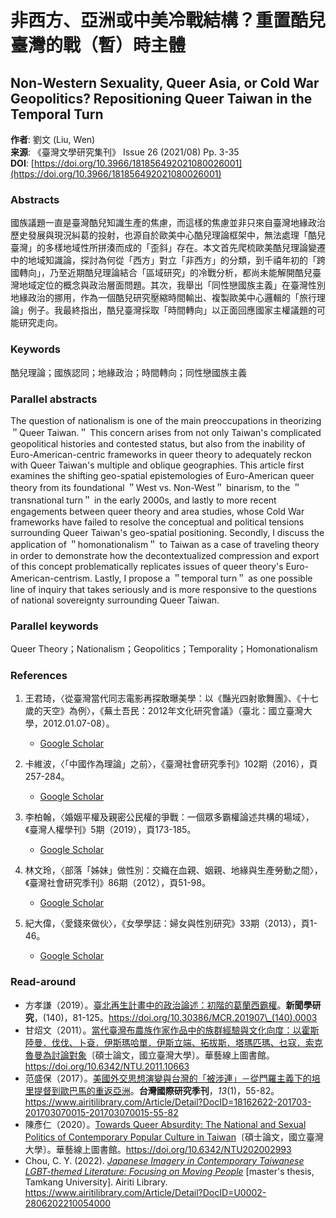 # 非西方、亞洲或中美冷戰結構？重置酷兒臺灣的戰（暫）時主體

## Non-Western Sexuality, Queer Asia, or Cold War Geopolitics? Repositioning Queer Taiwan in the Temporal Turn

**作者**: 劉文 (Liu, Wen)  
**来源**: 《臺灣文學研究集刊》 Issue 26 (2021/08) Pp. 3-35  
**DOI**: [https://doi.org/10.3966/181856492021080026001](https://doi.org/10.3966/181856492021080026001)

### Abstracts

國族議題一直是臺灣酷兒知識生產的焦慮，而這樣的焦慮並非只來自臺灣地緣政治歷史發展與現況糾葛的投射，也源自於歐美中心酷兒理論框架中，無法處理「酷兒臺灣」的多樣地域性所拼湊而成的「歪斜」存在。本文首先爬梳歐美酷兒理論變遷中的地域知識論，探討為何從「西方」對立「非西方」的分類，到千禧年初的「跨國轉向」，乃至近期酷兒理論結合「區域研究」的冷戰分析，都尚未能解開酷兒臺灣地域定位的概念與政治層面問題。其次，我舉出「同性戀國族主義」在臺灣性別地緣政治的挪用，作為一個酷兒研究壓縮時間輸出、複製歐美中心邏輯的「旅行理論」例子。我最終指出，酷兒臺灣採取「時間轉向」以正面回應國家主權議題的可能研究走向。

### Keywords

酷兒理論；國族認同；地緣政治；時間轉向；同性戀國族主義

### Parallel abstracts

The question of nationalism is one of the main preoccupations in theorizing ＂Queer Taiwan.＂ This concern arises from not only Taiwan's complicated geopolitical histories and contested status, but also from the inability of Euro-American-centric frameworks in queer theory to adequately reckon with Queer Taiwan's multiple and oblique geographies. This article first examines the shifting geo-spatial epistemologies of Euro-American queer theory from its foundational ＂West vs. Non-West＂ binarism, to the ＂transnational turn＂ in the early 2000s, and lastly to more recent engagements between queer theory and area studies, whose Cold War frameworks have failed to resolve the conceptual and political tensions surrounding Queer Taiwan's geo-spatial positioning. Secondly, I discuss the application of ＂homonationalism＂ to Taiwan as a case of traveling theory in order to demonstrate how the decontextualized compression and export of this concept problematically replicates issues of queer theory's Euro-American-centrism. Lastly, I propose a ＂temporal turn＂ as one possible line of inquiry that takes seriously and is more responsive to the questions of national sovereignty surrounding Queer Taiwan.

### Parallel keywords

Queer Theory；Nationalism；Geopolitics；Temporality；Homonationalism

### References

1. 王君琦，〈從臺灣當代同志電影再探敢曝美學：以《豔光四射歌舞團》、《十七歲的天空》為例〉，《蕪土吾民：2012年文化研究會議》（臺北：國立臺灣大學，2012.01.07-08）。  
   - [Google Scholar](https://scholar.google.com/scholar?q=%e7%8e%8b%e5%90%9b%e7%90%a6%ef%bc%8c%e3%80%88%e5%be%9e%e8%87%ba%e7%81%a3%e7%95%b6%e4%bb%a3%e5%90%8c%e5%bf%97%e9%9b%bb%e5%bd%b1%e5%86%8d%e6%8e%a2%e6%95%a2%e6%9b%9d%e7%be%8e%e5%ad%b8%ef%bc%9a%e4%bb%a5%e3%80%8a%e8%b1%94%e5%85%89%e5%9b%9b%e5%b0%84%e6%ad%8c%e8%88%9e%e5%9c%98%e3%80%8b%e3%80%81%e3%80%8a%e5%8d%81%e4%b8%83%e6%ad%b2%e7%9a%84%e5%a4%a9%e7%a9%ba%e3%80%8b%e7%82%ba%e4%be%8b%e3%80%89%ef%bc%8c%e3%80%8a%e8%95%aa%e5%9c%9f%e5%90%be%e6%b0%91%ef%bc%9a2012%e5%b9%b4%e6%96%87%e5%8c%96%e7%a0%94%e7%a9%b6%e6%9c%83%e8%ad%b0%e3%80%8b%ef%bc%88%e8%87%ba%e5%8c%97%ef%bc%9a%e5%9c%8b%e7%ab%8b%e8%87%ba%e7%81%a3%e5%a4%a7%e5%ad%b8%ef%bc%8c2012.01.07-08%ef%bc%89%e3%80%82)

2. 卡維波，〈「中國作為理論」之前〉，《臺灣社會研究季刊》102期（2016），頁257-284。  
   - [Google Scholar](https://scholar.google.com/scholar?q=%e5%8d%a1%e7%b6%ad%e6%b3%a2%ef%bc%8c%e3%80%88%e3%80%8c%e4%b8%ad%e5%9c%8b%e4%bd%9c%e7%82%ba%e7%90%86%e8%ab%96%e3%80%8d%e4%b9%8b%e5%89%8d%e3%80%89%ef%bc%8c%e3%80%8a%e8%87%ba%e7%81%a3%e7%a4%BE%e6%9c%83%e7%a0%94%e7%a9%b6%e5%ad%a3%e5%88%8a%e3%80%8b102%e6%9c%9f%ef%bc%882016%ef%bc%89%ef%bc%8c%e9%a0%81257-284%e3%80%82)

3. 李柏翰，〈婚姻平權及親密公民權的爭戰：一個眾多霸權論述共構的場域〉，《臺灣人權學刊》5期（2019），頁173-185。  
   - [Google Scholar](https://scholar.google.com/scholar?q=%e6%9d%8e%e6%9f%8f%e7%bf%b0%ef%bc%8c%e3%80%88%e5%a9%9a%e5%a7%bb%e5%b9%b3%e6%ac%8a%e5%8f%8a%e8%a6%aa%e5%af%86%e5%85%ac%e6%b0%91%e6%ac%8a%e7%9a%84%e7%88%ad%e6%88%b0%ef%bc%9a%e4%b8%80%e5%80%8b%e7%9c%be%e5%a4%9a%e9%9c%b8%e6%ac%8a%e8%ab%96%e8%bf%b0%e5%85%b1%e6%a7%8b%e7%9a%84%e5%a0%b4%e5%9f%9f%e3%80%89%ef%bc%8c%e3%80%8a%e8%87%ba%e7%81%a3%e4%ba%ba%e6%ac%8a%e5%ad%b8%e5%88%8a%e3%80%8b5%e6%9c%9f%ef%bc%882019%ef%bc%89%ef%bc%8c%e9%a0%81173-185%e3%80%82)

4. 林文玲，〈部落「姊妹」做性別：交織在血親、姻親、地緣與生產勞動之間〉，《臺灣社會研究季刊》86期（2012），頁51-98。  
   - [Google Scholar](https://scholar.google.com/scholar?q=%e6%9e%97%e6%96%87%e7%8e%b2%ef%bc%8c%e3%80%88%e9%83%a8%e8%90%bd%e3%80%8c%e5%a7%8a%e5%a6%b9%e3%80%8d%e5%81%9a%e6%80%a7%e5%88%a5%ef%bc%9a%e4%ba%a4%e7%b9%94%e5%9c%a8%e8%a1%80%e8%a6%aa%e3%80%81%e5%a7%8a%e8%a6%aa%e3%80%81%e5%9c%b0%e7%b7%a3%e8%88%87%e7%94%9f%e7%94%a2%e5%8b%9e%e5%8b%95%e4%b9%8b%e9%96%93%e3%80%89%ef%bc%8c%e3%80%8a%e8%87%ba%e7%81%a3%e7%a4%be%e6%9c%83%e7%a0%94%e7%a9%b6%e5%ad%a3%e5%88%8a%e3%80%8b86%e6%9c%9f%ef%bc%882012%ef%bc%89%ef%bc%8c%e9%a0%8151-98%e3%80%82)

5. 紀大偉，〈愛錢來做伙〉，《女學學誌：婦女與性別研究》33期（2013），頁1-46。  
   - [Google Scholar](https://scholar.google.com/scholar?q=%e7%b4%80%e5%a4%a7%e5%81%89%ef%bc%8c%e3%80%88%e6%84%9b%e9%8c%a2%e4%be%86%e5%81%9a%e4%bc%99%e3%80%89%ef%bc%8c%e3%80%8a%e5%a5%b3%e5%ad%b8%e5%ad%b8%e8%aa%8c%ef%bc%9a%e5%a9%a6%e5%a5%b3%e8%88%87%e6%80%a7%e5%88%a5%e7%a0%94%e7%a9%b6%e3%80%8b33%e6%9c%9f%ef%bc%882013%ef%bc%89%ef%bc%8c%e9%a0%811-46%e3%80%82)

### Read-around

- 方孝謙（2019）。[臺北再生計畫中的政治論述：初階的葛蘭西霸權](https://www.airitilibrary.com/Article/Detail?DocID=10161007-201907-201907240006-201907240006-81-125)。**新聞學研究**，(140)，81-125。https://doi.org/10.30386/MCR.201907\_(140).0003
- 甘炤文（2011）。[當代臺灣布農族作家作品中的族群經驗與文化向度：以霍斯陸曼．伐伐、卜袞．伊斯瑪哈單．伊斯立端、拓拔斯．塔瑪匹瑪、乜寇．索克魯曼為討論對象](https://www.airitilibrary.com/Article/Detail?DocID=U0001-1908201105000100)〔碩士論文，國立臺灣大學〕。華藝線上圖書館。https://doi.org/10.6342/NTU.2011.10663
- 范盛保（2017）。[美國外交思想演變與台灣的「被涉連」－從門羅主義下的培里提督到歐巴馬的重返亞洲](https://www.airitilibrary.com/Article/Detail?DocID=18162622-201703-201703070015-201703070015-55-82)。**台灣國際研究季刊**，_13_(1)，55-82。https://www.airitilibrary.com/Article/Detail?DocID=18162622-201703-201703070015-201703070015-55-82
- 陳彥仁（2020）。[Towards Queer Absurdity: The National and Sexual Politics of Contemporary Popular Culture in Taiwan](https://www.airitilibrary.com/Article/Detail?DocID=U0001-1108202017561800)〔碩士論文，國立臺灣大學〕。華藝線上圖書館。https://doi.org/10.6342/NTU202002993
- Chou, C. Y. (2022). _[Japanese Imagery in Contemporary Taiwanese LGBT-themed Literature: Focusing on Moving People](https://www.airitilibrary.com/Article/Detail?DocID=U0002-2806202210054000)_ \[master's thesis, Tamkang University\]. Airiti Library. https://www.airitilibrary.com/Article/Detail?DocID=U0002-2806202210054000
<!-- tcd_original_link https://www.airitilibrary.com/Article/Detail/18185649-202108-202201040016-202201040016-3-35 -->
